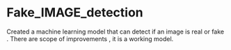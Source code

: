 # Fake_IMAGE_detection
Created a machine learning model that can detect if an image is real or fake . There are scope of improvements , it is a working model.
